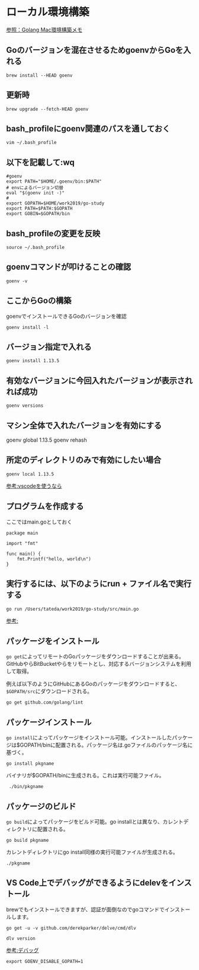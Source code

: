 # ローカル環境構築

[参照：Golang Mac環境構築メモ](https://qiita.com/beesk/items/b55d1b74b985524c7cf2)

## Goのバージョンを混在させるためgoenvからGoを入れる

```bash=
brew install --HEAD goenv
```

## 更新時

```bash=
brew upgrade --fetch-HEAD goenv
```

## bash_profileにgoenv関連のパスを通しておく

```bash=
vim ~/.bash_profile
```

## 以下を記載して:wq

```txt=
#goenv
export PATH="$HOME/.goenv/bin:$PATH"
# envによるバージョン切替
eval "$(goenv init -)"
#
export GOPATH=$HOME/work2019/go-study
export PATH=$PATH:$GOPATH
export GOBIN=$GOPATH/bin
```

## bash_profileの変更を反映

```bash=
source ~/.bash_profile
```

## goenvコマンドが叩けることの確認

```bash=
goenv -v
```

## ここからGoの構築

goenvでインストールできるGoのバージョンを確認

```bash=
goenv install -l
```

## バージョン指定で入れる

```bash=
goenv install 1.13.5
```

## 有効なバージョンに今回入れたバージョンが表示されれば成功

```bash=
goenv versions
```

## マシン全体で入れたバージョンを有効にする

goenv global 1.13.5
goenv rehash

## 所定のディレクトリのみで有効にしたい場合

```bash=
goenv local 1.13.5
```

[参考:vscodeを使うなら](https://qiita.com/sasaron397/items/ec285b64607c1e7662e0)

## プログラムを作成する

ここではmain.goとしておく

```go=
package main

import "fmt"

func main() {
    fmt.Printf("hello, world\n")
}
```

## 実行するには、以下のようにrun + ファイル名で実行する

```bash=
go run /Users/tateda/work2019/go-study/src/main.go
```

[参考:](https://qiita.com/1000ch/items/e42e7c28cf7a7b798a02)

## パッケージをインストール

`go get`によってリモートのGoパッケージをダウンロードすることが出来る。GitHubやらBitBucketやらをリモートとし、対応するバージョンシステムを利用して取得。

例えば以下のようにGitHubにあるGoのパッケージをダウンロードすると、`$GOPATH/src`にダウンロードされる。

```bash=
go get github.com/golang/lint
```

## パッケージインストール

`go install`によってパッケージをインストール可能。インストールしたパッケージは$GOPATH/binに配置される。パッケージ名は.goファイルのパッケージ名に基づく。

```bash=
go install pkgname
```

バイナリが$GOPATH/binに生成される。これは実行可能ファイル。

```bash=
 ./bin/pkgname
 ```

## パッケージのビルド

`go build`によってパッケージをビルド可能。go installとは異なり、カレントディレクトリに配置される。

```bash=
go build pkgname
```

カレントディレクトリにgo install同様の実行可能ファイルが生成される。

```bash=
./pkgname
```

## VS Code上でデバッグができるようにdelevをインストール

brewでもインストールできますが、認証が面倒なのでgoコマンドでインストールします。

```bash=
go get -u -v github.com/derekparker/delve/cmd/dlv
```

```bash=
dlv version
```

[参考:デバッグ](https://dev.classmethod.jp/go/visual-studio-code-golang-debug/)

```bash=
export GOENV_DISABLE_GOPATH=1
```
